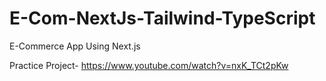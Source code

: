 # E-Com-NextJs-Tailwind-TypeScript
E-Commerce App Using Next.js

Practice Project- 
https://www.youtube.com/watch?v=nxK_TCt2pKw
